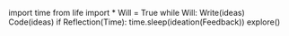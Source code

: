 import time
from life import *
Will = True
while Will:
 Write(ideas)
 Code(ideas)
 if Reflection(Time):
    time.sleep(ideation(Feedback))
explore()

